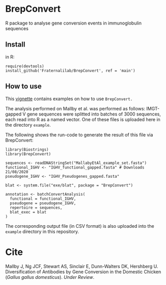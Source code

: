 # BrepConvert
R package to analyse gene conversion events in immunoglobulin sequences

## Install

in R:

```
require(devtools)
install_github('Fraternalilab/BrepConvert', ref = 'main')
```

## How to use

This [vignette](http://htmlpreview.github.io/?https://github.com/Fraternalilab/BrepConvert/blob/main/vignettes/BrepConvert.html) contains examples on how to use `BrepConvert.`

The analysis performed on Mallby et al. was performed as follows: IMGT-gapped V gene sequences were splitted into batches of 3000 sequences, each read into R as a named vector. One of these files is uploaded here in the directory `example`.

The following shows the run-code to generate the result of this file via BrepConvert:

```
library(Biostrings)
library(BrepConvert)

sequences <- readDNAStringSet("MallabyEtAl_example_set.fasta")
functional_IGHV <- "IGHV_functional_gapped.fasta" # Downloads 21/08/2020
pseudogene_IGHV <- "IGHV_Pseudogenes_gapped.fasta"

blat <- system.file("exe/blat", package = "BrepConvert")

annotation <- batchConvertAnalysis(
  functional = functional_IGHV,
  pseudogene = pseudogene_IGHV,
  repertoire = sequences,
  blat_exec = blat
)
```

The corresponding output file (in CSV format) is also uploaded into the `example` directory in this repository.

# Cite

Mallby J, Ng JCF, Stewart AS, Sinclair E, Dunn-Walters DK, Hershberg U. Diversification of Antibodies by Gene Conversion in the Domestic Chicken (*Gallus gallus domesticus*). *Under Review*.
